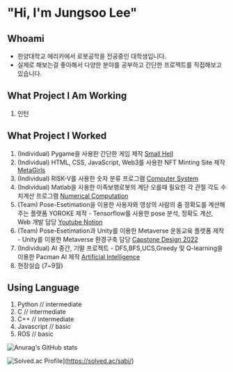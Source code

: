 # "Hi, I'm Jungsoo Lee"

## Whoami
* 한양대학교 에리카에서 로봇공학을 전공중인 대학생입니다. <br>
* 실제로 해보는걸 좋아해서 다양한 분야를 공부하고 간단한 프로젝트를 직접해보고 있습니다. <br>

## What Project I Am Working
1. 인턴

## What Project I Worked
1. (Individual) Pygame을 사용한 간단한 게임 제작 <a href="https://github.com/LPIGEON/Small-Hell"> Small Hell </a> <br>
2. (Individual) HTML, CSS, JavaScript, Web3를 사용한 NFT Minting Site 제작 <a href="https://metagirlsminting.netlify.app/"> MetaGirls </a> <br>
3. (Individual) RISK-V를 사용한 숫자 분류 프로그램 <a href="https://github.com/LPIGEON/Computer_System"> Computer System </a> <br>
4. (Individual) Matlab을 사용한 이족보행로봇의 계단 오를때 필요한 각 관절 각도 수치계산 프로그램 <a href="https://github.com/LPIGEON/Numerical_Computation/blob/main/README.md"> Numerical Computation </a> <br>
5. (Team) Pose-Esetimation을 이용한 사용자와 영상의 사람의 춤 정확도를 계산해주는 플랫폼 YOROKE 제작 - Tensorflow를 사용한 pose 분석, 정확도 계산, Web 개발 담당
<a href="https://www.youtube.com/watch?v=2MG2UBXA9t8&lc=UgxvI0OJWcPJLxfUfSJ4AaABAg"> Youtube </a>
<a href="https://www.notion.so/914355d5a7f14f5091d3880745cb064a?v=3af8f199678e4c50a8aeca7c7047a466"> Notion </a>
6. (Team) Pose-Esetimation과 Unity를 이용한 Metaverse 운동교육 플렛폼 제작 - Unity를 이용한 Metaverse 환경구축 담당
<a href="https://github.com/sabi-github/Capstone_Design_2022"> Capstone Design 2022 </a>
7. (Individual) AI 중간, 기말 프로젝트 - DFS,BFS,UCS,Greedy 및 Q-learning을 이용한 Pacman AI 제작 </a>
<a href="https://github.com/sabi-github/Artificial_Intelligence"> Artificial Intelligence </a>
8. 현장실습 (7~9월)


## Using Language 
1. Python // intermediate
2. C // intermediate
3. C++ // intermediate
4. Javascript // basic
5. ROS // basic

![Anurag's GitHub stats](https://github-readme-stats.vercel.app/api?username=sabi-github&theme=buefy&show_icons=true)

![Solved.ac Profile](http://mazassumnida.wtf/api/v2/generate_badge?boj=sabi)](https://solved.ac/sabi/)
